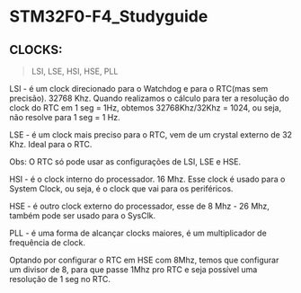 # STM32F0-F4_Studyguide

## CLOCKS:

> LSI, LSE, HSI, HSE, PLL

LSI - é um clock direcionado para o Watchdog e para o RTC(mas sem precisão). 32768 Khz.
Quando realizamos o cálculo para ter a resolução do clock do RTC em 1 seg = 1Hz, obtemos 32768Khz/32Khz = 1024, ou seja, não resolve para 1 seg = 1 Hz.

LSE - é um clock mais preciso para o RTC, vem de um crystal externo de 32 Khz. Ideal para o RTC.

Obs: O RTC só pode usar as configurações de LSI, LSE e HSE.

HSI - é o clock interno do processador. 16 Mhz. Esse clock é usado para o System Clock, ou seja, é o clock que vai para os periféricos.

HSE - é outro clock externo do processador, esse de 8 Mhz - 26 Mhz, também pode ser usado para o SysClk.

PLL - é uma forma de alcançar clocks maiores, é um multiplicador de frequência de clock.

Optando por configurar o RTC em HSE com 8Mhz, temos que configurar um divisor de 8, para que passe 1Mhz pro RTC e seja possível uma resolução de 1 seg no RTC.
